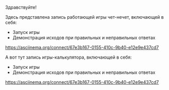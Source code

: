 Здравствуйте!

Здесь представлена запись работающей игры чет-нечет, включающей в себя:
- Запуск игры
- Демонстрация исходов при правильных и неправильных ответах


https://asciinema.org/connect/67e3b167-0155-410c-9b40-e12e9e437cd7


А вот тут запись игры-калькулятора, включающей в себя:
- Запуск игры
- Демонстрация исходов при правильных и неправильных ответах

https://asciinema.org/connect/67e3b167-0155-410c-9b40-e12e9e437cd7
